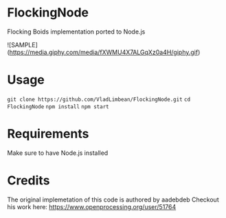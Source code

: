# FlockingNode
Flocking Boids implementation ported to Node.js

![SAMPLE] (https://media.giphy.com/media/fXWMU4X7ALGqXz0a4H/giphy.gif)

# Usage

`git clone https://github.com/VladLimbean/FlockingNode.git`
`cd FlockingNode`
`npm install`
`npm start`

# Requirements

Make sure to have Node.js installed

# Credits

The original implemetation of this code is authored by aadebdeb
Checkout his work here: https://www.openprocessing.org/user/51764
